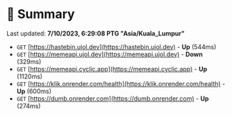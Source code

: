 # 📖 Summary
Last updated: **7/10/2023, 6:29:08 PTG "Asia/Kuala_Lumpur"**

- `GET` [https://hastebin.ujol.dev](https://hastebin.ujol.dev) - **Up** (544ms)
- `GET` [https://memeapi.ujol.dev](https://memeapi.ujol.dev) - **Down** (329ms)
- `GET` [https://memeapi.cyclic.app](https://memeapi.cyclic.app) - **Up** (1120ms)
- `GET` [https://klik.onrender.com/health](https://klik.onrender.com/health) - **Up** (600ms)
- `GET` [https://dumb.onrender.com](https://dumb.onrender.com) - **Up** (274ms)
